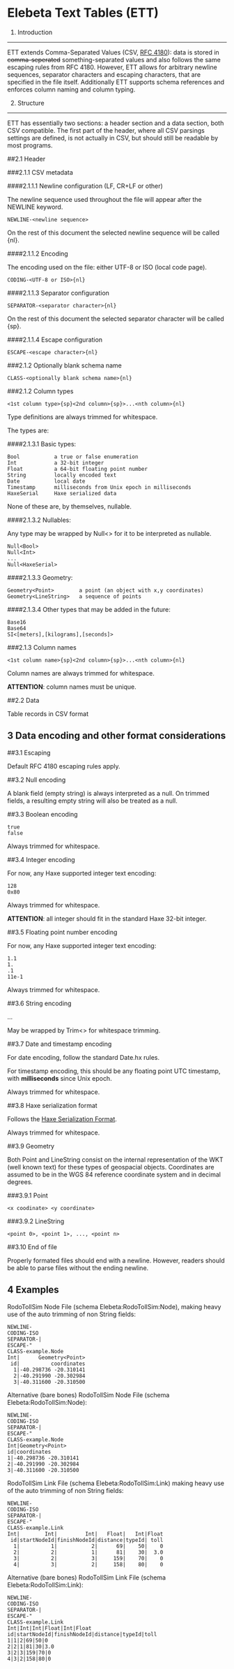 Elebeta Text Tables (ETT)
================================================================================


1. Introduction
--------------------------------------------------------------------------------

ETT extends Comma-Separated Values (CSV, [RFC 4180](http://tools.ietf.org/html/rfc4180)): data is stored in ~~comma-seperated~~ something-separated values and also follows the same escaping rules from RFC 4180. However, ETT allows for arbitrary newline sequences, separator characters and escaping characters, that are specified in the file itself. Additionally ETT supports schema references and enforces column naming and column typing.


2. Structure
--------------------------------------------------------------------------------

ETT has essentially two sections: a header section and a data section, both CSV compatible. The first part of the header, where all CSV parsings settings are defined, is not actually in CSV, but should still be readable by most programs.

##2.1 Header

###2.1.1 CSV metadata

####2.1.1.1 Newline configuration (LF, CR+LF or other)

The newline sequence used throughout the file will appear after the NEWLINE keyword.

	NEWLINE-<newline sequence>

On the rest of this document the selected newline sequence will be called {nl}.

####2.1.1.2 Encoding

The encoding used on the file: either UTF-8 or ISO (local code page).

	CODING-<UTF-8 or ISO>{nl}

####2.1.1.3 Separator configuration

	SEPARATOR-<separator character>{nl}

On the rest of this document the selected separator character will be called {sp}.

####2.1.1.4 Escape configuration

	ESCAPE-<escape character>{nl}

###2.1.2 Optionally blank schema name

	CLASS-<optionally blank schema name>{nl}

###2.1.2 Column types

	<1st column type>{sp}<2nd column>{sp}>...<nth column>{nl}

Type definitions are always trimmed for whitespace.

The types are:

####2.1.3.1 Basic types:

	Bool           a true or false enumeration
	Int            a 32-bit integer
	Float          a 64-bit floating point number
	String         locally encoded text
	Date           local date
	Timestamp      milliseconds from Unix epoch in milliseconds
	HaxeSerial     Haxe serialized data

None of these are, by themselves, nullable.

####2.1.3.2 Nullables:

Any type may be wrapped by Null<> for it to be interpreted as nullable.

	Null<Bool>
	Null<Int>
	...
	Null<HaxeSerial>

####2.1.3.3 Geometry:

	Geometry<Point>        a point (an object with x,y coordinates)
	Geometry<LineString>   a sequence of points

####2.1.3.4 Other types that may be added in the future:

	Base16
	Base64
	SI<[meters],[kilograms],[seconds]>

###2.1.3 Column names

	<1st column name>{sp}<2nd column>{sp}>...<nth column>{nl}

Column names are always trimmed for whitespace.

**ATTENTION**: column names must be unique.

##2.2 Data

Table records in CSV format


3 Data encoding and other format considerations
--------------------------------------------------------------------------------

##3.1 Escaping

Default RFC 4180 escaping rules apply.

##3.2 Null encoding

A blank field (empty string) is always interpreted as a null. On trimmed fields, a resulting empty string will also be treated as a null.

##3.3 Boolean encoding

	true
	false

Always trimmed for whitespace.

##3.4 Integer encoding

For now, any Haxe supported integer text encoding:

	128
	0x80

Always trimmed for whitespace.

**ATTENTION**: all integer should fit in the standard Haxe 32-bit integer.

##3.5 Floating point number encoding

For now, any Haxe supported integer text encoding:

	1.1
	1.
	.1
	11e-1

Always trimmed for whitespace.

##3.6 String encoding

...

May be wrapped by Trim<> for whitespace trimming.

##3.7 Date and timestamp encoding

For date encoding, follow the standard Date.hx rules.

For timestamp encoding, this should be any floating point UTC timestamp, with **milliseconds** since Unix epoch.

Always trimmed for whitespace.

##3.8 Haxe serialization format

Follows the [Haxe Serialization Format](http://haxe.org/manual/serialization/format).

Always trimmed for whitespace.

##3.9 Geometry

Both Point and LineString consist on the internal representation of the WKT (well known text) for these types of geospacial objects. Coordinates are assumed to be in the WGS 84 reference coordinate system and in decimal degrees.

###3.9.1 Point

	<x coodinate> <y coordinate>

###3.9.2 LineString

	<point 0>, <point 1>, ..., <point n>

##3.10 End of file

Properly formated files should end with a newline. However, readers should be able to parse files without the ending newline.


4 Examples
--------------------------------------------------------------------------------

RodoTollSim Node File (schema Elebeta:RodoTollSim:Node), making heavy use of the auto trimming of non String fields:

	NEWLINE-
	CODING-ISO
	SEPARATOR-|
	ESCAPE-"
	CLASS-example.Node
	Int|      Geometry<Point>
	 id|          coordinates
	  1|-40.298736 -20.310141
	  2|-40.291990 -20.302984
	  3|-40.311600 -20.310500

Alternative (bare bones) RodoTollSim Node File (schema Elebeta:RodoTollSim:Node):

	NEWLINE-
	CODING-ISO
	SEPARATOR-|
	ESCAPE-"
	CLASS-example.Node
	Int|Geometry<Point>
	id|coordinates
	1|-40.298736 -20.310141
	2|-40.291990 -20.302984
	3|-40.311600 -20.310500

RodoTollSim Link File (schema Elebeta:RodoTollSim:Link) making heavy use of the auto trimming of non String fields:

	NEWLINE-
	CODING-ISO
	SEPARATOR-|
	ESCAPE-"
	CLASS-example.Link
	Int|        Int|         Int|   Float|   Int|Float
	 id|startNodeId|finishNodeId|distance|typeId| toll
	  1|          1|           2|      69|    50|    0
	  2|          2|           1|      81|    30|  3.0
	  3|          2|           3|     159|    70|    0
	  4|          3|           2|     158|    80|    0

Alternative (bare bones) RodoTollSim Link File (schema Elebeta:RodoTollSim:Link):

	NEWLINE-
	CODING-ISO
	SEPARATOR-|
	ESCAPE-"
	CLASS-example.Link
	Int|Int|Int|Float|Int|Float
	id|startNodeId|finishNodeId|distance|typeId|toll
	1|1|2|69|50|0
	2|2|1|81|30|3.0
	3|2|3|159|70|0
	4|3|2|158|80|0
